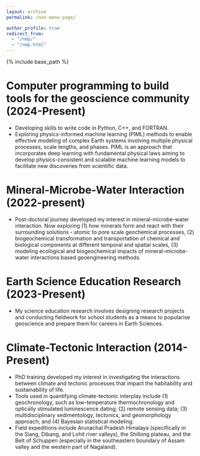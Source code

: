```yaml
---
layout: archive
permalink: /non-menu-page/

author_profile: true
redirect_from: 
  - "/nmp/"
  - "/nmp.html"
---
```

{% include base_path %}

# Computer programming to build tools for the geoscience community (2024-Present)

* Developing skills to write code in Python, C++, and FORTRAN.
* Exploring physics-informed machine learning (PIML) methods to enable effective modeling of complex Earth systems involving multiple physical processes, scale lengths, and phases. PIML is an approach that incorporates deep learning with fundamental physical laws aiming to develop physics-consistent and scalable machine learning models to facilitate new discoveries from scientific data.
  
# Mineral-Microbe-Water Interaction (2022-present)

* Post-doctoral journey developed my interest in mineral-microbe-water interaction. Now exploring (1) how minerals form and react with their surrounding solutions - atomic to pore scale geochemical processes, (2) biogeochemical transformation and transportation of chemical and biological components at different temporal and spatial scales, (3) modeling ecological and biogeochemical impacts of mineral-microbe-water interactions based geoengineering methods.
  
# Earth Science Education Research (2023-Present)

* My science education research involves designing research projects and conducting fieldwork for school students as a means to popularise geoscience and prepare them for careers in Earth Sciences.
   
# Climate-Tectonic Interaction (2014-Present)
* PhD training developed my interest in investigating the interactions between climate and tectonic processes that impact the habitability and sustainability of life.
* Tools used in quantifying climate-tectonic interplay include (1) geochronology, such as low-temperature thermochronology and optically stimulated luminescence dating; (2) remote sensing data; (3) multidisciplinary sedimentology, tectonics, and geomorphology approach; and (4) Bayesian statistical modeling.
* Field expeditions include Arunachal Pradesh Himalaya (specifically in the Siang, Dibang, and Lohit river valleys), the Shillong plateau, and the Belt of Schuppen (especially in the southeastern boundary of Assam valley and the western part of Nagaland).




